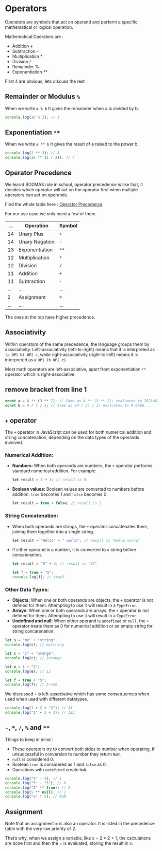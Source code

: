 # Operators

Operators are symbols that act on operand and perform a specific mathematical or logical operation.

Mathematical Operators are :

- Addition +
- Subtraction -
- Multiplication \*
- Division /
- Remainder %
- Exponentiation \*\*

First 4 are obvious, lets discuss the rest

## Remainder or Modulus `%`

When we write `a % b` It gives the remainder when a is divided by b.

```js
console.log(10 % 3); // 1
```

## Exponentiation `**`

When we write `a ** b` It gives the result of a raised to the power b.

```js
console.log(2 ** 3); // 8
console.log(16 ** (1 / 2)); // 4
```

## Operator Precedence

We learnt BODMAS rule in school, operator precedence is like that, it decides which operator will act on the operator first when multiple operators can act on operands.

Find the whole table here : [Operator Precedence](https://developer.mozilla.org/en-US/docs/Web/JavaScript/Reference/Operators/Operator_precedence)

For our use case we only need a few of them.

| …   | Operation      | Symbol |
| --- | -------------- | ------ |
| 14  | Unary Plus     | `+`    |
| 14  | Unary Negation | `-`    |
| 13  | Exponentiation | `**`   |
| 12  | Multiplication | `*`    |
| 12  | Division       | `/`    |
| 11  | Addition       | `+`    |
| 11  | Subtraction    | `-`    |
| …   | …              | …      |
| 2   | Assignment     | `=`    |
| …   | …              | …      |

The ones at the top have higher precedence.

## Associativity

Within operators of the same precedence, the language groups them by associativity. Left-associativity (left-to-right) means that it is interpreted as `(a OP1 b) OP2 c`, while right-associativity (right-to-left) means it is interpreted as a `OP1 (b OP2 c)`.

Most math operators are left-associative, apart from exponentiation `**` operator which is right-associative.

## remove bracket from line 1

```js
const a = 4 ** (3 ** 2); // Same as 4 ** (3 ** 2); evaluates to 262144
const b = 4 / 3 / 2; // Same as (4 / 3) / 2; evaluates to 0.6666...
```

## `+` operator

The `+` operator in JavaScript can be used for both numerical addition and string concatenation, depending on the data types of the operands involved.

### Numerical Addition:

- **Numbers:** When both operands are numbers, the `+` operator performs standard numerical addition. For example:
  ```javascript
  let result = 5 + 3; // result is 8
  ```
- **Boolean values:** Boolean values are converted to numbers before addition. `true` becomes 1 and `false` becomes 0.
  ```javascript
  let result = true + false; // result is 1
  ```

### String Concatenation:

- When both operands are strings, the `+` operator concatenates them, joining them together into a single string.
  ```javascript
  let result = "Hello" + " world"; // result is "Hello world"
  ```
- If either operand is a number, it is converted to a string before concatenation.

  ```javascript
  let result = "5" + 3; // result is "53"

  let f = true + "5";
  console.log(f); // true5
  ```

### Other Data Types:

- **Objects:** When one or both operands are objects, the `+` operator is not defined for them. Attempting to use it will result in a `TypeError`.
- **Arrays:** When one or both operands are arrays, the `+` operator is not defined for them. Attempting to use it will result in a `TypeError`.
- **Undefined and null:** When either operand is `undefined` or `null`, the `+` operator treats them as 0 for numerical addition or an empty string for string concatenation.

```js
let s = "my" + "string";
console.log(s); // mystring

let c = "1" + "orange";
console.log(c); // 1orange

let e = 1 + "2";
console.log(e); // 12

let f = true + "5";
console.log(f); // true5
```

We discussed `+` is left-associative which has some consequences when used when used with different datatypes.

```js
console.log(1 + 2 + "3"); // 33
console.log("1" + 2 + 3); // 123
```

## `-`, `*`, `/`, `%` and `**`

Things to keep in mind :

- These operators try to convert both sides to number when operating, if unsuccessful in conversion to number they return `NaN`.
- `null` is considered 0.
- Boolean `true` is considered as 1 and `false` as 0.
- Operations with `undefined` create `NaN`.

```js
console.log("5" - 4); // 1
console.log("5" - "5"); // 0
console.log("2" ** true); // 2
console.log(5 ** null); // 1
console.log("a" * 5); // NaN
```

## Assignment

Note that an assignment = is also an operator. It is listed in the precedence table with the very low priority of 2.

That’s why, when we assign a variable, like x = 2 \* 2 + 1, the calculations are done first and then the = is evaluated, storing the result in x.
